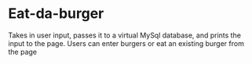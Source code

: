 # Eat-da-burger
Takes in user input, passes it to a virtual MySql database, and prints the input to the page. Users can enter burgers or eat an existing burger from the page

